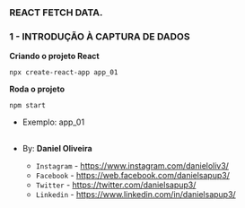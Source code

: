 ### REACT FETCH DATA.
### 1 - INTRODUÇÃO À CAPTURA DE DADOS
**Criando o projeto React**
```
npx create-react-app app_01
```
**Roda o projeto**
```
npm start
```

- Exemplo: app_01



















##



##

- By:  **Daniel Oliveira**

  - `Instagram` - https://www.instagram.com/danieloliv3/
  - `Facebook` - https://web.facebook.com/danielsapup3/
  - `Twitter` - https://twitter.com/danielsapup3/
  - `Linkedin` - https://www.linkedin.com/in/danielsapup3/

  ##
